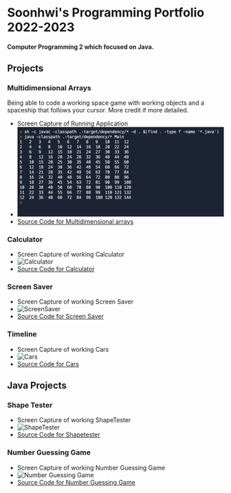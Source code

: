 # Soonhwi's Programming Portfolio 2022-2023
#### Computer Programming 2 which focused on Java.

## Projects

### Multidimensional Arrays
Being able to code a working space game with working objects and a spaceship that follows your cursor. More credit if more detailed. 
* Screen Capture of Running Application
* ![Multidimensional Arrays](https://github.com/Sun-Punks/Portfolio/blob/gh-pages/images/Screen%20Shot%202023-05-31%20at%207.40.01%20AM.png)
* [Source Code for Multidimensional arrays]() 

### Calculator
* Screen Capture of working Calculator
* ![Calculator]()
* [Source Code for Calculator]()

### Screen Saver
* Screen Capture of working Screen Saver
* ![ScreenSaver]()
* [Source Code for Screen Saver]()

### Timeline
* Screen Capture of working Cars
* ![Cars]()
* [Source Code for Cars]()

## Java Projects

### Shape Tester
* Screen Capture of working ShapeTester
* ![ShapeTester]()
* [Source Code for Shapetester]()

### Number Guessing Game
* Screen Capture of working Number Guessing Game
* ![Number Guessing Game]()
* [Source Code for Number Guessing Game]()
